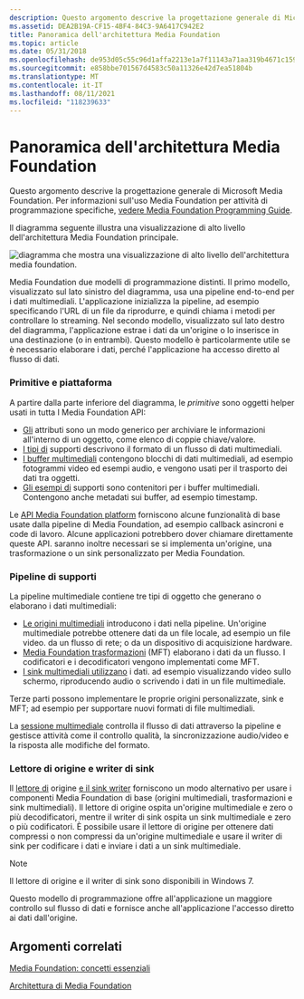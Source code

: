 ```yaml
---
description: Questo argomento descrive la progettazione generale di Microsoft Media Foundation. Per informazioni sull'uso Media Foundation per attività di programmazione specifiche, vedere Media Foundation Programming Guide.
ms.assetid: DEA2B19A-CF15-4BF4-84C3-9A6417C942E2
title: Panoramica dell'architettura Media Foundation
ms.topic: article
ms.date: 05/31/2018
ms.openlocfilehash: de953d05c55c96d1affa2213e1a7f11143a71aa319b4671c159f085e65268d05
ms.sourcegitcommit: e858bbe701567d4583c50a11326e42d7ea51804b
ms.translationtype: MT
ms.contentlocale: it-IT
ms.lasthandoff: 08/11/2021
ms.locfileid: "118239633"
---
```

# <a name="overview-of-the-media-foundation-architecture"></a>Panoramica dell'architettura Media Foundation

Questo argomento descrive la progettazione generale di Microsoft Media Foundation. Per informazioni sull'uso Media Foundation per attività di programmazione specifiche, [vedere Media Foundation Programming Guide](media-foundation-programming-guide.md).

Il diagramma seguente illustra una visualizzazione di alto livello dell'architettura Media Foundation principale.

![diagramma che mostra una visualizzazione di alto livello dell'architettura media foundation.](images/mfarch01.png)

Media Foundation due modelli di programmazione distinti. Il primo modello, visualizzato sul lato sinistro del diagramma, usa una pipeline end-to-end per i dati multimediali. L'applicazione inizializza la pipeline, ad esempio specificando l'URL di un file da riprodurre, e quindi chiama i metodi per controllare lo streaming. Nel secondo modello, visualizzato sul lato destro del diagramma, l'applicazione estrae i dati da un'origine o lo inserisce in una destinazione (o in entrambi). Questo modello è particolarmente utile se è necessario elaborare i dati, perché l'applicazione ha accesso diretto al flusso di dati.

### <a name="primitives-and-platform"></a>Primitive e piattaforma

A partire dalla parte inferiore del diagramma, le *primitive* sono oggetti helper usati in tutta l Media Foundation API:

-   [Gli](attributes-and-properties.md) attributi sono un modo generico per archiviare le informazioni all'interno di un oggetto, come elenco di coppie chiave/valore.
-   [I tipi di](media-types.md) supporti descrivono il formato di un flusso di dati multimediali.
-   [I buffer multimediali](media-buffers.md) contengono blocchi di dati multimediali, ad esempio fotogrammi video ed esempi audio, e vengono usati per il trasporto dei dati tra oggetti.
-   [Gli esempi di](media-samples.md) supporti sono contenitori per i buffer multimediali. Contengono anche metadati sui buffer, ad esempio timestamp.

Le [API Media Foundation platform](media-foundation-platform-apis.md) forniscono alcune funzionalità di base usate dalla pipeline di Media Foundation, ad esempio callback asincroni e code di lavoro. Alcune applicazioni potrebbero dover chiamare direttamente queste API. saranno inoltre necessari se si implementa un'origine, una trasformazione o un sink personalizzato per Media Foundation.

### <a name="media-pipeline"></a>Pipeline di supporti

La pipeline multimediale contiene tre tipi di oggetto che generano o elaborano i dati multimediali:

-   [Le origini multimediali](media-sources.md) introducono i dati nella pipeline. Un'origine multimediale potrebbe ottenere dati da un file locale, ad esempio un file video. da un flusso di rete; o da un dispositivo di acquisizione hardware.
-   [Media Foundation trasformazioni](media-foundation-transforms.md) (MFT) elaborano i dati da un flusso. I codificatori e i decodificatori vengono implementati come MFT.
-   [I sink multimediali utilizzano](media-sinks.md) i dati. ad esempio visualizzando video sullo schermo, riproducendo audio o scrivendo i dati in un file multimediale.

Terze parti possono implementare le proprie origini personalizzate, sink e MFT; ad esempio per supportare nuovi formati di file multimediali.

La [sessione multimediale](media-session.md) controlla il flusso di dati attraverso la pipeline e gestisce attività come il controllo qualità, la sincronizzazione audio/video e la risposta alle modifiche del formato.

### <a name="source-reader-and-sink-writer"></a>Lettore di origine e writer di sink

Il [lettore di](source-reader.md) origine [e il sink writer](sink-writer.md) forniscono un modo alternativo per usare i componenti Media Foundation di base (origini multimediali, trasformazioni e sink multimediali). Il lettore di origine ospita un'origine multimediale e zero o più decodificatori, mentre il writer di sink ospita un sink multimediale e zero o più codificatori. È possibile usare il lettore di origine per ottenere dati compressi o non compressi da un'origine multimediale e usare il writer di sink per codificare i dati e inviare i dati a un sink multimediale.

> [!Note]  
> Il lettore di origine e il writer di sink sono disponibili in Windows 7.

 

Questo modello di programmazione offre all'applicazione un maggiore controllo sul flusso di dati e fornisce anche all'applicazione l'accesso diretto ai dati dall'origine.

## <a name="related-topics"></a>Argomenti correlati

<dl> <dt>

[Media Foundation: concetti essenziali](media-foundation-programming--essential-concepts.md)
</dt> <dt>

[Architettura di Media Foundation](media-foundation-architecture.md)
</dt> </dl>

 

 



